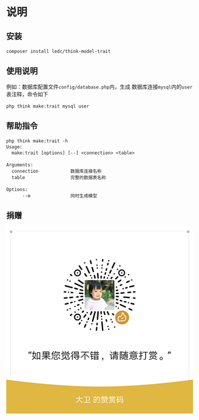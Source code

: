 # 说明


## 安装

`composer install ledc/think-model-trait`

## 使用说明

例如：数据库配置文件`config/database.php`内，生成 数据库连接`mysql`内的`user`表注释，命令如下

```shell
php think make:trait mysql user
```

## 帮助指令
```shell
php think make:trait -h
Usage:
  make:trait [options] [--] <connection> <table>

Arguments:
  connection            数据库连接名称
  table                 完整的数据表名称

Options:
      --m               同时生成模型
```

## 捐赠

![reward](reward.png)